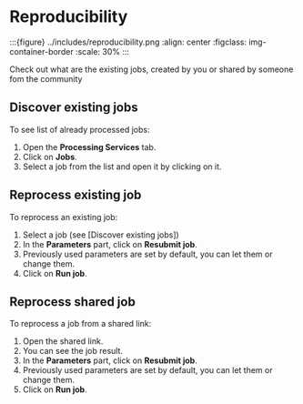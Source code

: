 # Reproducibility

:::{figure} ../includes/reproducibility.png
:align: center
:figclass: img-container-border
:scale: 30%
:::

Check out what are the existing jobs, created by you or shared by someone fom the community

## Discover existing jobs

To see list of already processed jobs:

1. Open the **Processing Services** tab.
2. Click on **Jobs**.
3. Select a job from the list and open it by clicking on it.

## Reprocess existing job

To reprocess an existing job:

1. Select a job (see [Discover existing jobs])
2. In the **Parameters** part, click on **Resubmit job**.
3. Previously used parameters are set by default, you can let them or change them.
4. Click on **Run job**.

## Reprocess shared job

To reprocess a job from a shared link:

1. Open the shared link.
2. You can see the job result.
3. In the **Parameters** part, click on **Resubmit job**.
4. Previously used parameters are set by default, you can let them or change them.
5. Click on **Run job**.
